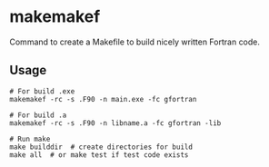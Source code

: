 # makemakef
Command to create a Makefile to build nicely written Fortran code.


## Usage
```
# For build .exe
makemakef -rc -s .F90 -n main.exe -fc gfortran

# For build .a
makemakef -rc -s .F90 -n libname.a -fc gfortran -lib

# Run make
make builddir  # create directories for build
make all  # or make test if test code exists
```
